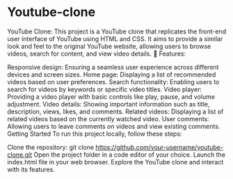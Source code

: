 # Youtube-clone
YouTube Clone: This project is a YouTube clone that replicates the front-end user interface of YouTube using HTML and CSS. It aims to provide a similar look and feel to the original YouTube website, allowing users to browse videos, search for content, and view video details.
🌟 Features:

Responsive design: Ensuring a seamless user experience across different devices and screen sizes.
Home page: Displaying a list of recommended videos based on user preferences.
Search functionality: Enabling users to search for videos by keywords or specific video titles.
Video player: Providing a video player with basic controls like play, pause, and volume adjustment.
Video details: Showing important information such as title, description, views, likes, and comments.
Related videos: Displaying a list of related videos based on the currently watched video.
User comments: Allowing users to leave comments on videos and view existing comments.
Getting Started
To run this project locally, follow these steps:

Clone the repository: git clone https://github.com/your-username/youtube-clone.git
Open the project folder in a code editor of your choice.
Launch the index.html file in your web browser.
Explore the YouTube clone and interact with its features.
